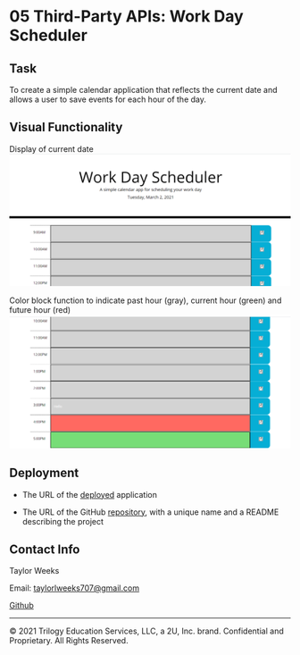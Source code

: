 # 05 Third-Party APIs: Work Day Scheduler

## Task

To create a simple calendar application that reflects the current date and allows a user to save events for each hour of the day.


## Visual Functionality

Display of current date
![](\Assets\workDayDate.png)

Color block function to indicate past hour (gray), current hour (green) and future hour (red)
![](\Assets\workDaycolor.png)




## Deployment

* The URL of the [deployed](https://tweeks07.github.io/Day-Planner/) application

* The URL of the GitHub [repository](https://github.com/tweeks07/Day-Planner), with a unique name and a README describing the project

## Contact Info

Taylor Weeks

Email:  taylorlweeks707@gmail.com

[Github](https://github.com/tweeks07)

---
© 2021 Trilogy Education Services, LLC, a 2U, Inc. brand. Confidential and Proprietary. All Rights Reserved.

